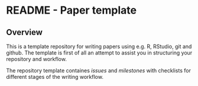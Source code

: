 # README - Paper template

## Overview

This is a template repository for writing papers using e.g. R, RStudio,
git and github. The template is first of all an attempt to assist you in
structuring your repository and workflow.

The repository template containes *issues* and *milestones* with
checklists for different stages of the writing workflow.

## 
